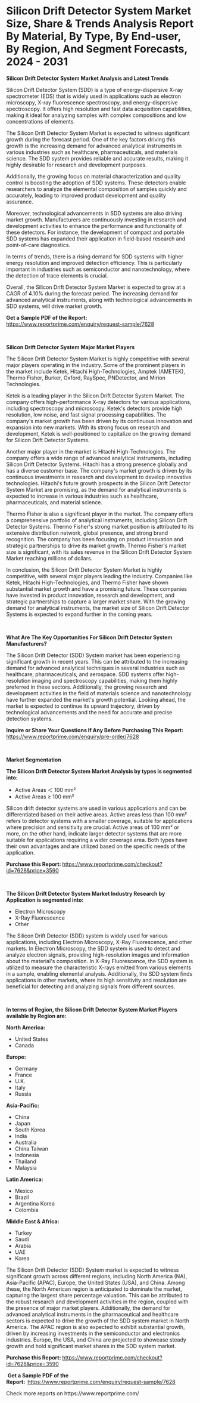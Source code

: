 <p><h1>Silicon Drift Detector System Market Size, Share & Trends Analysis Report By Material, By Type, By End-user, By Region, And Segment Forecasts, 2024 - 2031</h1></p><p><strong>Silicon Drift Detector System Market Analysis and Latest Trends</strong></p>
<p><p>Silicon Drift Detector System (SDD) is a type of energy-dispersive X-ray spectrometer (EDS) that is widely used in applications such as electron microscopy, X-ray fluorescence spectroscopy, and energy-dispersive spectroscopy. It offers high resolution and fast data acquisition capabilities, making it ideal for analyzing samples with complex compositions and low concentrations of elements.</p><p>The Silicon Drift Detector System Market is expected to witness significant growth during the forecast period. One of the key factors driving this growth is the increasing demand for advanced analytical instruments in various industries such as healthcare, pharmaceuticals, and materials science. The SDD system provides reliable and accurate results, making it highly desirable for research and development purposes.</p><p>Additionally, the growing focus on material characterization and quality control is boosting the adoption of SDD systems. These detectors enable researchers to analyze the elemental composition of samples quickly and accurately, leading to improved product development and quality assurance.</p><p>Moreover, technological advancements in SDD systems are also driving market growth. Manufacturers are continuously investing in research and development activities to enhance the performance and functionality of these detectors. For instance, the development of compact and portable SDD systems has expanded their application in field-based research and point-of-care diagnostics.</p><p>In terms of trends, there is a rising demand for SDD systems with higher energy resolution and improved detection efficiency. This is particularly important in industries such as semiconductor and nanotechnology, where the detection of trace elements is crucial.</p><p>Overall, the Silicon Drift Detector System Market is expected to grow at a CAGR of 4.10% during the forecast period. The increasing demand for advanced analytical instruments, along with technological advancements in SDD systems, will drive market growth.</p></p>
<p><strong>Get a Sample PDF of the Report:&nbsp;</strong> <a href="https://www.reportprime.com/enquiry/request-sample/7628">https://www.reportprime.com/enquiry/request-sample/7628</a></p>
<p>&nbsp;</p>
<p><strong>Silicon Drift Detector System Major Market Players</strong></p>
<p><p>The Silicon Drift Detector System Market is highly competitive with several major players operating in the industry. Some of the prominent players in the market include Ketek, Hitachi High-Technologies, Amptek (AMETEK), Thermo Fisher, Burker, Oxford, RaySpec, PNDetector, and Mirion Technologies.</p><p>Ketek is a leading player in the Silicon Drift Detector System Market. The company offers high-performance X-ray detectors for various applications, including spectroscopy and microscopy. Ketek's detectors provide high resolution, low noise, and fast signal processing capabilities. The company's market growth has been driven by its continuous innovation and expansion into new markets. With its strong focus on research and development, Ketek is well-positioned to capitalize on the growing demand for Silicon Drift Detector Systems.</p><p>Another major player in the market is Hitachi High-Technologies. The company offers a wide range of advanced analytical instruments, including Silicon Drift Detector Systems. Hitachi has a strong presence globally and has a diverse customer base. The company's market growth is driven by its continuous investments in research and development to develop innovative technologies. Hitachi's future growth prospects in the Silicon Drift Detector System Market are promising, as the demand for analytical instruments is expected to increase in various industries such as healthcare, pharmaceuticals, and material science.</p><p>Thermo Fisher is also a significant player in the market. The company offers a comprehensive portfolio of analytical instruments, including Silicon Drift Detector Systems. Thermo Fisher's strong market position is attributed to its extensive distribution network, global presence, and strong brand recognition. The company has been focusing on product innovation and strategic partnerships to drive its market growth. Thermo Fisher's market size is significant, with its sales revenue in the Silicon Drift Detector System Market reaching millions of dollars.</p><p>In conclusion, the Silicon Drift Detector System Market is highly competitive, with several major players leading the industry. Companies like Ketek, Hitachi High-Technologies, and Thermo Fisher have shown substantial market growth and have a promising future. These companies have invested in product innovation, research and development, and strategic partnerships to capture a larger market share. With the growing demand for analytical instruments, the market size of Silicon Drift Detector Systems is expected to expand further in the coming years.</p></p>
<p>&nbsp;</p>
<p><strong>What Are The Key Opportunities For Silicon Drift Detector System Manufacturers?</strong></p>
<p><p>The Silicon Drift Detector (SDD) System market has been experiencing significant growth in recent years. This can be attributed to the increasing demand for advanced analytical techniques in several industries such as healthcare, pharmaceuticals, and aerospace. SDD systems offer high-resolution imaging and spectroscopy capabilities, making them highly preferred in these sectors. Additionally, the growing research and development activities in the field of materials science and nanotechnology have further expanded the market's growth potential. Looking ahead, the market is expected to continue its upward trajectory, driven by technological advancements and the need for accurate and precise detection systems.</p></p>
<p><strong>Inquire or Share Your Questions If Any Before Purchasing This Report:</strong> <a href="https://www.reportprime.com/enquiry/pre-order/7628">https://www.reportprime.com/enquiry/pre-order/7628</a></p>
<p>&nbsp;</p>
<p><strong>Market Segmentation</strong></p>
<p><strong>The Silicon Drift Detector System Market Analysis by types is segmented into:</strong></p>
<p><ul><li>Active Areas ＜ 100 mm²</li><li>Active Areas ≥ 100 mm²</li></ul></p>
<p><p>Silicon drift detector systems are used in various applications and can be differentiated based on their active areas. Active areas less than 100 mm² refers to detector systems with a smaller coverage, suitable for applications where precision and sensitivity are crucial. Active areas of 100 mm² or more, on the other hand, indicate larger detector systems that are more suitable for applications requiring a wider coverage area. Both types have their own advantages and are utilized based on the specific needs of the application.</p></p>
<p><strong>Purchase this Report:&nbsp;</strong><a href="https://www.reportprime.com/checkout?id=7628&price=3590">https://www.reportprime.com/checkout?id=7628&price=3590</a></p>
<p>&nbsp;</p>
<p><strong>The Silicon Drift Detector System Market Industry Research by Application is segmented into:</strong></p>
<p><ul><li>Electron Microscopy</li><li>X-Ray Fluorescence</li><li>Other</li></ul></p>
<p><p>The Silicon Drift Detector (SDD) system is widely used for various applications, including Electron Microscopy, X-Ray Fluorescence, and other markets. In Electron Microscopy, the SDD system is used to detect and analyze electron signals, providing high-resolution images and information about the material's composition. In X-Ray Fluorescence, the SDD system is utilized to measure the characteristic X-rays emitted from various elements in a sample, enabling elemental analysis. Additionally, the SDD system finds applications in other markets, where its high sensitivity and resolution are beneficial for detecting and analyzing signals from different sources.</p></p>
<p>&nbsp;</p>
<p><strong>In terms of Region, the Silicon Drift Detector System Market Players available by Region are:</strong></p>
<p>
    <p> <strong> North America: </strong>
        <ul>
            <li>United States</li>
            <li>Canada</li>
        </ul>
        </p> 
    <p> <strong> Europe: </strong>
        <ul>
            <li>Germany</li>
            <li>France</li>
            <li>U.K.</li>
            <li>Italy</li>
            <li>Russia</li>
        </ul>
        </p> 
    <p> <strong> Asia-Pacific: </strong>
        <ul>
            <li>China</li>
            <li>Japan</li>
            <li>South Korea</li>
            <li>India</li>
            <li>Australia</li>
            <li>China Taiwan</li>
            <li>Indonesia</li>
            <li>Thailand</li>
            <li>Malaysia</li>
        </ul>
        </p> 
    <p> <strong> Latin America: </strong>
        <ul>
            <li>Mexico</li>
            <li>Brazil</li>
            <li>Argentina Korea</li>
            <li>Colombia</li>
        </ul>
        </p> 
    <p> <strong> Middle East & Africa: </strong>
        <ul>
            <li>Turkey</li>
            <li>Saudi</li>
            <li>Arabia</li>
            <li>UAE</li>
            <li>Korea</li>
        </ul>
    </p>
    </p>
<p><p>The Silicon Drift Detector (SDD) System market is expected to witness significant growth across different regions, including North America (NA), Asia-Pacific (APAC), Europe, the United States (USA), and China. Among these, the North American region is anticipated to dominate the market, capturing the largest share percentage valuation. This can be attributed to the robust research and development activities in the region, coupled with the presence of major market players. Additionally, the demand for advanced analytical instruments in the pharmaceutical and healthcare sectors is expected to drive the growth of the SDD system market in North America. The APAC region is also expected to exhibit substantial growth, driven by increasing investments in the semiconductor and electronics industries. Europe, the USA, and China are projected to showcase steady growth and hold significant market shares in the SDD system market.</p></p>
<p><strong>Purchase this Report: </strong><a href="https://www.reportprime.com/checkout?id=7628&price=3590">https://www.reportprime.com/checkout?id=7628&price=3590</a></p>
<p>&nbsp;<strong>Get a Sample PDF of the Report:&nbsp;&nbsp;</strong><a href="https://www.reportprime.com/enquiry/request-sample/7628">https://www.reportprime.com/enquiry/request-sample/7628</a></p>
<p><strong></strong></p>
<p>Check more reports on https://www.reportprime.com/</p>